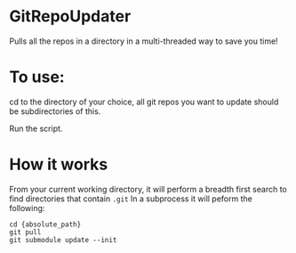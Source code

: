 # GitRepoUpdater
Pulls all the repos in a directory in a multi-threaded way to save you time!

# To use:
cd to the directory of your choice, all git repos you want to update should be subdirectories of this.

Run the script.

# How it works
From your current working directory, it will perform a breadth first search to find directories that contain `.git`
In a subprocess it will peform the following:
```
cd {absolute_path}
git pull
git submodule update --init
```
